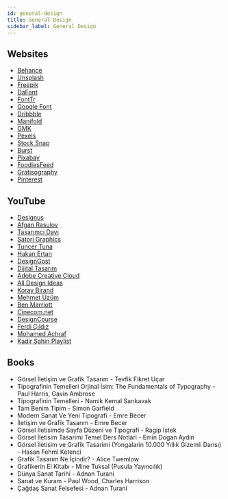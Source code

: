 ```yaml
---
id: general-design
title: General Design
sidebar_label: General Design
---
```


## Websites

- [Behance](https://behance.net)
- [Unsplash](https://unsplash.com)
- [Freepik](https://freepik.com)
- [DaFont](https://dafont.com)
- [FontTr](https://fonttr.com)
- [Google Font](https://fonts.google.com)
- [Dribbble](https://dribbble.com)
- [Manifold](https://manifold.press)
- [GMK](http://gmk.org.tr/publications)
- [Pexels](https://www.pexels.com/)
- [Stock Snap](https://stocksnap.io/)
- [Burst](https://burst.shopify.com/)
- [Pixabay](https://pixabay.com/tr/)
- [FoodiesFeed](https://www.foodiesfeed.com/)
- [Gratisography](https://gratisography.com/)
- [Pinterest](https://pinterest.com/)

## YouTube

- [Designus](https://www.youtube.com/user/designusnet)
- [Afgan Rasulov](https://www.youtube.com/user/afganrasulov)
- [Tasarımcı Dayı](https://www.youtube.com/channel/UCAjJuQMK_bV_eElAsLZZSRQ)
- [Satori Graphics](https://www.youtube.com/channel/UCoeJKtPJLoIBqWq4o8TDLpA)
- [Tuncer Tuna](https://www.youtube.com/channel/UCxV8ylQVRzzRRmbIY3baTlg)
- [Hakan Ertan](https://www.youtube.com/channel/UCfrO4EyEc3N5TaunnfX1uHQ)
- [DesignGost](https://www.youtube.com/channel/UCMLbZZElW190lLG6YlAE61Q)
- [Dijital Tasarım](https://www.youtube.com/channel/UCkrljYRt6mwrGtQAmutzTvg)
- [Adobe Creative Cloud](https://www.youtube.com/c/AdobeCreativeCloud/)
- [All Design Ideas](https://www.youtube.com/channel/UCLE9xzpJp7XElDs2Bxw8nLQ)
- [Koray Birand](https://www.youtube.com/channel/UCKexPzIpGjE3ynXtbqWVs0A)
- [Mehmet Üzüm](https://www.youtube.com/channel/UC1Vs4M8X-E41jrRHOuIUEPw)
- [Ben Marriott](https://www.youtube.com/channel/UCjJk212xU15y_NPYKuCsKQA)
- [Cinecom.net](https://www.youtube.com/channel/UCpLfM1_MIcIQ3jweRT19LVw)
- [DesignCourse](https://www.youtube.com/channel/UCVyRiMvfUNMA1UPlDPzG5Ow)
- [Ferdi Çıldız](https://www.youtube.com/channel/UC-nyzphiDw13Ldwqza6bzrQ)
- [Mohamed Achraf](https://www.youtube.com/channel/UCF6WjcZeVqy3MLBpp86eOyw)
- [Kadir Şahin Playlist](https://www.youtube.com/playlist?list=PLqIY4SKk2-ZGXXFMXP7VjQZrb-73YzJsl)

## Books

- Görsel İletişim ve Grafik Tasarım - Tevfik Fikret Uçar
- Tipografinin Temelleri Orjinal İsim: The Fundamentals of Typography - Paul Harris, Gavin Ambrose
- Tipografinin Temelleri - Namik Kemal Sarıkavak
- Tam Benim Tipim - Simon Garfield
- Modern Sanat Ve Yeni Tipografi - Emre Becer
- İletişim ve Grafik Tasarım - Emre Becer
- Görsel İletisimde Sayfa Düzeni ve Tipografi - Ragip Istek
- Görsel İletisim Tasarimi Temel Ders Notlari - Emin Dogan Aydin
- Görsel İletisim ve Grafik Tasarimi (Yongalarin 10.000 Yıllık Gizemli Dansı) - Hasan Fehmi Ketenci
- Grafik Tasarım Ne İçindir? - Alice Twemlow
- Grafikerin El Kitabı - Mine Tuksal (Pusula Yayıncılık)
- Dünya Sanat Tarihi - Adnan Turani
- Sanat ve Kuram - Paul Wood, Charles Harrison
- Çağdaş Sanat Felsefesi - Adnan Turani
